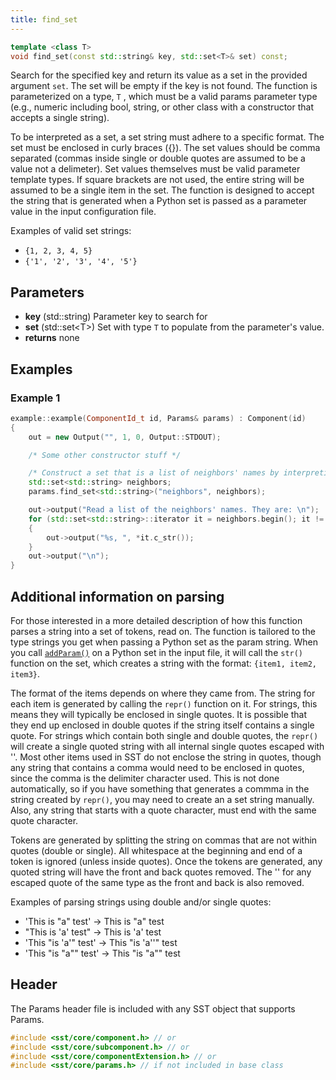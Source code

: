 ```yaml
---
title: find_set
---
```

```cpp
template <class T>
void find_set(const std::string& key, std::set<T>& set) const;
```

Search for the specified key and return its value as a set in the provided argument `set`. The set will be empty if the key is not found. The function is parameterized on a type, `T` , which must be a valid params parameter type (e.g., numeric including bool, string, or other class with a constructor that accepts a single string).

To be interpreted as a set, a set string must adhere to a specific format. The set must be enclosed in curly braces ({}). The set values should be comma separated (commas inside single or double quotes are assumed to be a value not a delimeter). Set values themselves must be valid parameter template types. If square brackets are not used, the entire string will be assumed to be a single item in the set. The function is designed to accept the string that is generated when a Python set is passed as a parameter value in the input configuration file.

Examples of valid set strings:
* `{1, 2, 3, 4, 5}`
* `{'1', '2', '3', '4', '5'}`


## Parameters
* **key** (std::string) Parameter key to search for
* **set** (std::set<T\>) Set with type `T` to populate from the parameter's value. 
* **returns** none


## Examples

### Example 1
<!--- SOURCE CODE: None --->
```cpp
example::example(ComponentId_t id, Params& params) : Component(id)
{
    out = new Output("", 1, 0, Output::STDOUT);

    /* Some other constructor stuff */

    /* Construct a set that is a list of neighbors' names by interpreting the paramter 'neighbors' as a set */
    std::set<std::string> neighbors;
    params.find_set<std::string>("neighbors", neighbors);

    out->output("Read a list of the neighbors' names. They are: \n");
    for (std::set<std::string>::iterator it = neighbors.begin(); it != neighbors.end(); it++)
    {
        out->output("%s, ", *it.c_str());
    }
    out->output("\n");
}
```

## Additional information on parsing
For those interested in a more detailed description of how this function parses a string into a set of tokens, read on. The function is tailored to the type strings you get when passing a Python set as the param string. When you call [`addParam()`](../../config/component/addParam) on a Python set in the input file, it will call the `str()` function on the set, which creates a string with the format: `{item1, item2, item3}`.

The format of the items depends on where they came from. The string for each item is generated by calling the `repr()` function on it. For strings, this means they will typically be enclosed in single quotes. It is possible that they end up enclosed in double quotes if the string itself contains a single quote. For strings which contain both single and double quotes, the `repr()` will create a single quoted string with all internal single quotes escaped with '\'. Most other items used in SST do not enclose the string in quotes, though any string that contains a comma would need to be enclosed in quotes, since the comma is the delimiter character used. This is not done automatically, so if you have something that generates a commma in the string created by `repr()`, you may need to create an a set string manually. Also, any string that starts with a quote character, must end with the same quote character.

Tokens are generated by splitting the string on commas that are not within quotes (double or single). All whitespace at the beginning and end of a token is ignored (unless inside quotes). Once the tokens are generated, any quoted string will have the front and back quotes removed. The '\' for any escaped quote of the same type as the front and back is also removed.

Examples of parsing strings using double and/or single quotes:
* 'This is "a" test' -> This is "a" test
* "This is 'a' test" -> This is 'a' test
* 'This "is \'a\'" test' -> This "is 'a''" test
* 'This "is \"a"" test' -> This "is \"a\"" test

## Header
The Params header file is included with any SST object that supports Params.
```cpp
#include <sst/core/component.h> // or
#include <sst/core/subcomponent.h> // or
#include <sst/core/componentExtension.h> // or
#include <sst/core/params.h> // if not included in base class
```